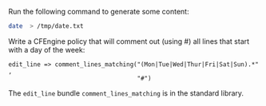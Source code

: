 Run the following command to generate some content:

```bash
date  > /tmp/date.txt
```

Write a CFEngine policy that will comment out (using #)
all lines that start with a day of the week:


    edit_line => comment_lines_matching("(Mon|Tue|Wed|Thur|Fri|Sat|Sun).*" ,
                                        "#")

The `edit_line` bundle `comment_lines_matching` is in the standard
library.
